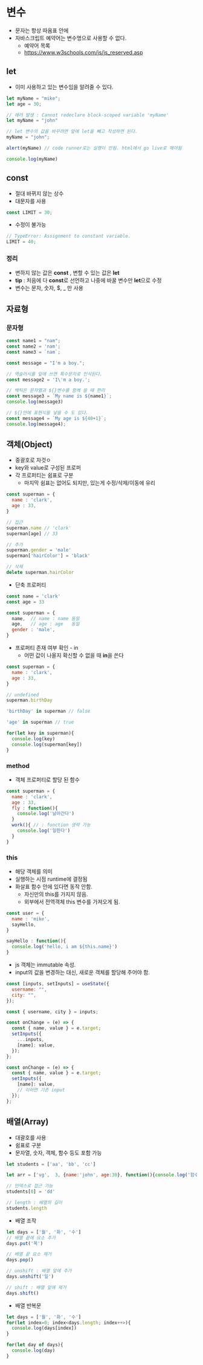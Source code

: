 # 변수

- 문자는 항상 따옴표 안에
- 자바스크립트 예약어는 변수명으로 사용할 수 없다.
  - 예약어 목록
  - https://www.w3schools.com/js/js_reserved.asp

## let
- 이미 사용하고 있는 변수임을 알려줄 수 있다.
```js
let myName = "mike";
let age = 30;

// 에러 발생 : Cannot redeclare block-scoped variable 'myName'
let myName = "john"

// let 변수의 값을 바꾸려면 앞에 let을 빼고 작성하면 된다.
myName = "john";
```

```js
alert(myName) // code runner로는 실행이 안됨. html에서 go live로 해야됨 

console.log(myName) 
```

## const
- 절대 바뀌지 않는 상수
- 대문자를 사용
```js
const LIMIT = 30;
```

- 수정이 불가능
```js
// TypeError: Assignment to constant variable.
LIMIT = 40;
```

### 정리
- 변하지 않는 값은 **const** , 변할 수 있는 값은 **let**
- **tip** : 처음에 다 **const**로 선언하고 나중에 바꿀 변수만 **let**으로 수정
-  변수는 문자, 숫자, $, _ 만 사용


## 자료형
###  문자형
```js
const name1 = "nam";
const name2 = 'nam';
const name3 = `nam`;

const message = "I'm a boy.";

// 역슬러시를 앞에 쓰면 특수문자로 인식된다.
const message2 = 'I\'m a boy.';

// 백틱은 문자열과 ${}변수를 함께 쓸 때 편리
const message3 = `My name is ${name1}`;
console.log(message3)

// ${}안에 표현식을 넣을 수 도 있다.
const message4 = `My age is ${40+1}`;
console.log(message4);
```


##  객체(Object)
- 중괄호로 자것ㅇ
- key와 value로 구성된 프로퍼
- 각 프로퍼티는 쉼표로 구분
  - 마지막 쉼표는 없어도 되지만, 있는게 수정/삭제/이동에 유리
```js
const superman = {
  name : 'clark',
  age : 33,
}

// 접근
superman.name // 'clark' 
superman[age] // 33

// 추가
superman.gender = 'male'
superman['hairColor'] = 'black'

// 삭제 
delete superman.hairColor  
```

- 단축 프로퍼티
```js
const name = 'clark'
const age = 33

const superman = {
  name,  // name : name 동일
  age,   // age : age   동일
  gender : 'male',
}
```

- 프로퍼티 존재 여부 확인 - in
  - 어떤 값이 나올지 확신할 수 없을 때 **in**을 쓴다
```js
const superman = {
  name : 'clark',
  age : 33,
}

// undefined
superman.birthDay 

'birthDay' in superman // false

'age' in superman // true

for(let key in superman){
  console.log(key)
  console.log(superman[key])
}
```

### method
  - 객체 프로퍼티로 할당 된 함수
```js
const superman = {
  name : 'clark',
  age : 33,
  fly : function(){
    console.log('날아간다')
  }
  work(){ // : function 생략 가능  
    console.log('일한다')
  }  
}
```

### this
- 해당 객체를 의미
-  실행하는 시점 runtime에 결정됨
-  화살표 함수 안에 있다면 동작 안함.
   -  자신만의 this를 가지지 않음.
   -  외부에서 전역객체 this 변수를 가져오게 됨.
```js
const user = {
  name : 'mike',
  sayHello,
}

sayHello : function(){
  console.log('hello, i am ${this.name}')
}
```

-  js 객체는 immutable 속성.
-  input의 값을 변경하는 대신, 새로운 객체를 할당해 주어야 함.
```js
const [inputs, setInputs] = useState({
  username: "",
  city: "",
});

const { username, city } = inputs;
```
```js
const onChange = (e) => {
  const { name, value } = e.target;
  setInputs({
    ...inputs,
    [name]: value,
  });
};
```

```js
const onChange = (e) => {
  const { name, value } = e.target;
  setInputs({    
    [name]: value,
    // 이러면 기존 input
  });
};
```


## 배열(Array)
- 대괄호를 사용
- 쉼표로 구분
- 문자열, 숫자, 객체, 함수 등도 포함 가능
```js
let students = ['aa', 'bb', 'cc']

let arr = ['vg',  3, {name:'john', age:30}, function(){console.log('함수')}]

// 인덱스로 접근 가능
students[0] = 'dd'

// length : 배열의 길이
students.length
```

- 배열 조작
```js
let days = ['월', '화', '수']
// 배열 끝에 요소 추가
days.put('목')

// 배열 끝 요소 제거
days.pop()

// unshift : 배열 앞에 추가
days.unshift('일')

// shift : 배열 앞에 제거
days.shift()
```

- 배열 반복문
```js
let days = ['월', '화', '수']
for(let index=0; index<days.length; index++>){
  console.log(days[index])
}

for(let day of days){
  console.log(day)
}
```

